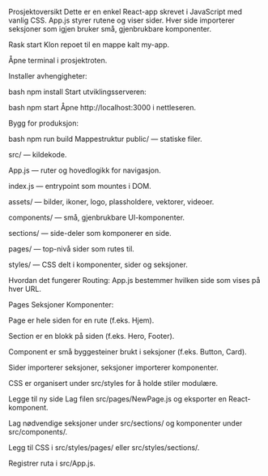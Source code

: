 Prosjektoversikt
Dette er en enkel React-app skrevet i JavaScript med vanlig CSS. App.js styrer rutene og viser sider. Hver side importerer seksjoner som igjen bruker små, gjenbrukbare komponenter.

Rask start
Klon repoet til en mappe kalt my-app.

Åpne terminal i prosjektroten.

Installer avhengigheter:

bash
npm install
Start utviklingsserveren:

bash
npm start
Åpne http://localhost:3000 i nettleseren.

Bygg for produksjon:

bash
npm run build
Mappestruktur
public/ — statiske filer.

src/ — kildekode.

App.js — ruter og hovedlogikk for navigasjon.

index.js — entrypoint som mountes i DOM.

assets/ — bilder, ikoner, logo, plassholdere, vektorer, videoer.

components/ — små, gjenbrukbare UI-komponenter.

sections/ — side-deler som komponerer en side.

pages/ — top-nivå sider som rutes til.

styles/ — CSS delt i komponenter, sider og seksjoner.

Hvordan det fungerer
Routing: App.js bestemmer hvilken side som vises på hver URL.

Pages Seksjoner Komponenter:

Page er hele siden for en rute (f.eks. Hjem).

Section er en blokk på siden (f.eks. Hero, Footer).

Component er små byggesteiner brukt i seksjoner (f.eks. Button, Card).

Sider importerer seksjoner, seksjoner importerer komponenter.

CSS er organisert under src/styles for å holde stiler modulære.

Legge til ny side
Lag filen src/pages/NewPage.js og eksporter en React-komponent.

Lag nødvendige seksjoner under src/sections/ og komponenter under src/components/.

Legg til CSS i src/styles/pages/ eller src/styles/sections/.

Registrer ruta i src/App.js.